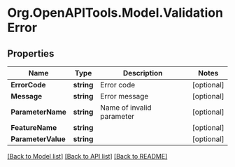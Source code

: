
# Org.OpenAPITools.Model.ValidationError

## Properties

Name | Type | Description | Notes
------------ | ------------- | ------------- | -------------
**ErrorCode** | **string** | Error code | [optional] 
**Message** | **string** | Error message | [optional] 
**ParameterName** | **string** | Name of invalid parameter | [optional] 
**FeatureName** | **string** |  | [optional] 
**ParameterValue** | **string** |  | [optional] 

[[Back to Model list]](../README.md#documentation-for-models)
[[Back to API list]](../README.md#documentation-for-api-endpoints)
[[Back to README]](../README.md)

